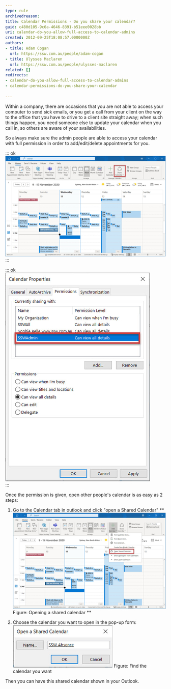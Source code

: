 ```yaml
---
type: rule
archivedreason: 
title: Calendar Permissions - Do you share your calendar?
guid: c480d105-9c6a-4646-8391-b51eee0028bb
uri: calendar-do-you-allow-full-access-to-calendar-admins
created: 2012-09-25T18:08:57.0000000Z
authors:
- title: Adam Cogan
  url: https://ssw.com.au/people/adam-cogan
- title: Ulysses Maclaren
  url: https://ssw.com.au/people/ulysses-maclaren
related: []
redirects:
- calendar-do-you-allow-full-access-to-calendar-admins
- calendar-permissions-do-you-share-your-calendar

---
```


Within a company, there are occasions that you are not able to access your computer to send sick emails, or you get a call from your client on the way to the office that you have to drive to a client site straight away; when such things happen, you need someone else to update your calendar when you call in, so others are aware of your availabilities.

<!--endintro-->

So always make sure the admin people are able to access your calendar with full permission in order to add/edit/delete appointments for you.


::: ok  
![Figure: Click on "Calendar Permissions"](Share-Calendar.jpg)  
:::


::: ok  
![Figure: Give admins full access to your calendar](Permissions.jpg)  
:::

Once the permission is given, open other people's calendar is as easy as 2 steps:

1. Go to the Calendar tab in outlook and click "open a Shared Calendar"
 **![](Shared-Calendar.jpg)Figure: Opening a shared calendar
** 


2. Choose the calendar you want to open in the pop-up form:
![](SSWAbsence.jpg)
Figure: Find the calendar you want


Then you can have this shared calendar shown in your Outlook.
